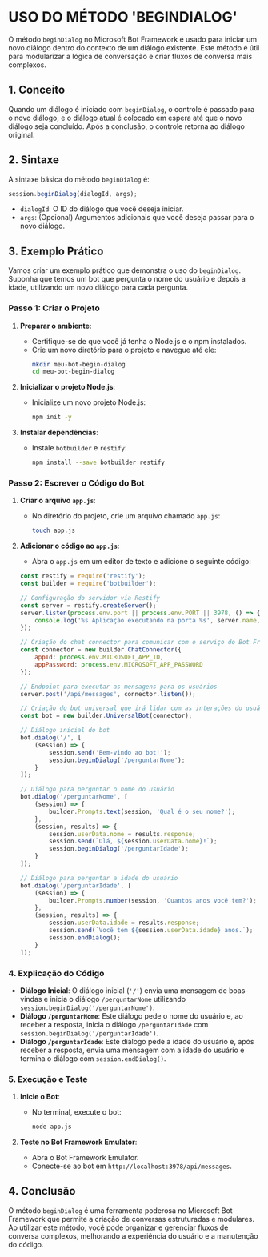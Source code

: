 # USO DO MÉTODO 'BEGINDIALOG'
O método `beginDialog` no Microsoft Bot Framework é usado para iniciar um novo diálogo dentro do contexto de um diálogo existente. Este método é útil para modularizar a lógica de conversação e criar fluxos de conversa mais complexos. 

## 1. Conceito
Quando um diálogo é iniciado com `beginDialog`, o controle é passado para o novo diálogo, e o diálogo atual é colocado em espera até que o novo diálogo seja concluído. Após a conclusão, o controle retorna ao diálogo original.

## 2. Sintaxe
A sintaxe básica do método `beginDialog` é:

```javascript
session.beginDialog(dialogId, args);
```

- `dialogId`: O ID do diálogo que você deseja iniciar.
- `args`: (Opcional) Argumentos adicionais que você deseja passar para o novo diálogo.

## 3. Exemplo Prático
Vamos criar um exemplo prático que demonstra o uso do `beginDialog`. Suponha que temos um bot que pergunta o nome do usuário e depois a idade, utilizando um novo diálogo para cada pergunta.

### Passo 1: Criar o Projeto
1. **Preparar o ambiente**:
   - Certifique-se de que você já tenha o Node.js e o npm instalados.
   - Crie um novo diretório para o projeto e navegue até ele:
     ```bash
     mkdir meu-bot-begin-dialog
     cd meu-bot-begin-dialog
     ```

2. **Inicializar o projeto Node.js**:
   - Inicialize um novo projeto Node.js:
     ```bash
     npm init -y
     ```

3. **Instalar dependências**:
   - Instale `botbuilder` e `restify`:
     ```bash
     npm install --save botbuilder restify
     ```

### Passo 2: Escrever o Código do Bot
1. **Criar o arquivo `app.js`**:
   - No diretório do projeto, crie um arquivo chamado `app.js`:
     ```bash
     touch app.js
     ```

2. **Adicionar o código ao `app.js`**:
   - Abra o `app.js` em um editor de texto e adicione o seguinte código:

   ```javascript
   const restify = require('restify');
   const builder = require('botbuilder');

   // Configuração do servidor via Restify
   const server = restify.createServer();
   server.listen(process.env.port || process.env.PORT || 3978, () => {
       console.log('%s Aplicação executando na porta %s', server.name, server.url);
   });

   // Criação do chat connector para comunicar com o serviço do Bot Framework
   const connector = new builder.ChatConnector({
       appId: process.env.MICROSOFT_APP_ID,
       appPassword: process.env.MICROSOFT_APP_PASSWORD
   });

   // Endpoint para executar as mensagens para os usuários
   server.post('/api/messages', connector.listen());

   // Criação do bot universal que irá lidar com as interações do usuário
   const bot = new builder.UniversalBot(connector);

   // Diálogo inicial do bot
   bot.dialog('/', [
       (session) => {
           session.send('Bem-vindo ao bot!');
           session.beginDialog('/perguntarNome');
       }
   ]);

   // Diálogo para perguntar o nome do usuário
   bot.dialog('/perguntarNome', [
       (session) => {
           builder.Prompts.text(session, 'Qual é o seu nome?');
       },
       (session, results) => {
           session.userData.nome = results.response;
           session.send(`Olá, ${session.userData.nome}!`);
           session.beginDialog('/perguntarIdade');
       }
   ]);

   // Diálogo para perguntar a idade do usuário
   bot.dialog('/perguntarIdade', [
       (session) => {
           builder.Prompts.number(session, 'Quantos anos você tem?');
       },
       (session, results) => {
           session.userData.idade = results.response;
           session.send(`Você tem ${session.userData.idade} anos.`);
           session.endDialog();
       }
   ]);
   ```

### 4. Explicação do Código
- **Diálogo Inicial**: O diálogo inicial (`'/'`) envia uma mensagem de boas-vindas e inicia o diálogo `/perguntarNome` utilizando `session.beginDialog('/perguntarNome')`.
- **Diálogo `/perguntarNome`**: Este diálogo pede o nome do usuário e, ao receber a resposta, inicia o diálogo `/perguntarIdade` com `session.beginDialog('/perguntarIdade')`.
- **Diálogo `/perguntarIdade`**: Este diálogo pede a idade do usuário e, após receber a resposta, envia uma mensagem com a idade do usuário e termina o diálogo com `session.endDialog()`.

### 5. Execução e Teste
1. **Inicie o Bot**:
   - No terminal, execute o bot:
     ```bash
     node app.js
     ```

2. **Teste no Bot Framework Emulator**:
   - Abra o Bot Framework Emulator.
   - Conecte-se ao bot em `http://localhost:3978/api/messages`.

## 4. Conclusão
O método `beginDialog` é uma ferramenta poderosa no Microsoft Bot Framework que permite a criação de conversas estruturadas e modulares. Ao utilizar este método, você pode organizar e gerenciar fluxos de conversa complexos, melhorando a experiência do usuário e a manutenção do código.